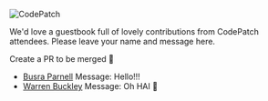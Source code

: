 
![CodePatch](https://candidcontributions.com/images/codepatch_logo_600x300.png)

We'd love a guestbook full of lovely contributions from CodePatch attendees. Please leave your name and message here. 

Create a PR to be merged 🥕

- [Busra Parnell](https://github.com/busraparnell) Message: Hello!!!
- [Warren Buckley](https://github.com/warrenbuckley) Message: Oh HAI :wave:
